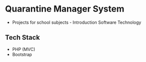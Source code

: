 # Quarantine Manager System
- Projects for school subjects - Introduction Software Technology
## Tech Stack
- PHP (MVC)
- Bootstrap
